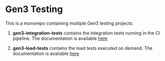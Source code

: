 # Gen3 Testing

This is a monorepo containing multiple Gen3 testing projects:

1. **gen3-integration-tests** contains the integration tests running in the CI pipeline.
The documentation is available [here](./gen3-integration-tests/README.md)

1. **gen3-load-tests** contains the load tests executed on demand.
The documentation is available [here](./gen3-load-tests/README.md)
